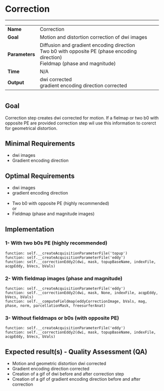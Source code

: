 # Correction
---

|                |                                                       |
|----------------|-------------------------------------------------------|
|**Name**        | Correction                                            |
|**Goal**        | Motion and distortion correction of dwi images        |
|**Parameters**  | Diffusion and gradient encoding direction <br> Two b0 with opposite PE (phase encoding direction) <br> Fieldmap (phase and magnitude)|
|**Time**        | N/A                                                   |
|**Output**      | dwi corrected <br> gradient encoding direction corrected|

#

## Goal

Correction step creates dwi corrected for motion. If a fielmap or two b0 with opposite PE are provided correction step wil use this information to corerct for geometrical distortion.


## Minimal Requirements

- dwi images
- Gradient encoding direction

## Optimal Requirements

- dwi images <br>
- gradient encoding direction <br><br>
- Two b0 with opposite PE (highly recommended) <br>
or <br>
- Fieldmap (phase and magnitude images)  <br>

## Implementation

### 1- With two b0s PE (highly recommended)

```{.python}
function: self.__createAcquisitionParameterFile('topup')
function: self.__createAcquisitionParameterFile('eddy')
function: self.__correctionEddy2(dwi, mask, topupBaseName, indexFile, acqpEddy, bVecs, bVals)
```

### 2- With fieldmap images (phase and magnitude)

```{.python}
function: self.__createAcquisitionParameterFile('eddy')
function: self.__correctionEddy2(dwi, mask, None, indexFile, acqpEddy, bVecs, bVals)
function: self.__computeFieldmap(eddyCorrectionImage, bVals, mag, phase, norm, parcellationMask, freesurferAnat)
```

### 3- Without fieldmaps or b0s (with opposite PE)

```{.python}
function: self.__createAcquisitionParameterFile('eddy')
function: self.__correctionEddy2(dwi, mask, topupBaseName, indexFile, acqpEddy, bVecs, bVals)
```

## Expected result(s) - Quality Assessment (QA)

- Motion and geometric distortion dwi corrected
- Gradient encoding direction corrected
- Creation of a gif of dwi before and after correction step
- Creation of a gif of gradient encoding direction before and after correction
 





